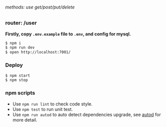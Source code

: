 ###### methods: use get/post/put/delete

### router: /user


**Firstly, copy `.env.example` file to `.env`, and config for mysql.**

```bash
$ npm i
$ npm run dev
$ open http://localhost:7001/
```

### Deploy

```bash
$ npm start
$ npm stop
```

### npm scripts

- Use `npm run lint` to check code style.
- Use `npm test` to run unit test.
- Use `npm run autod` to auto detect dependencies upgrade, see
  [autod](https://www.npmjs.com/package/autod) for more detail.

[egg]: https://eggjs.org
